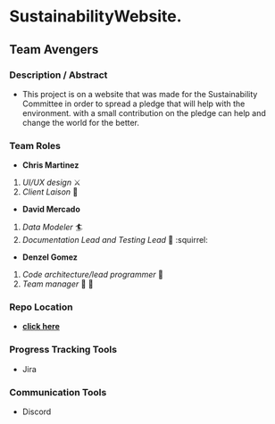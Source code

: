 
# SustainabilityWebsite.

## Team Avengers

### Description / Abstract
  - This project is on a website that was made for the Sustainability Committee in order to spread a pledge that 
    will help with the environment. with a small contribution on the pledge can help and change the world for the
    better.
### Team Roles  
* **Chris Martinez**
1. _UI/UX design_ :crossed_swords:
2. _Client Laison_ :tokyo_tower:

* **David Mercado**
1. _Data Modeler_ :surfer:
2. _Documentation Lead and Testing Lead_ :bookmark_tabs: :squirrel:

* **Denzel Gomez**
1. _Code architecture/lead programmer_ :hammer: 
2. _Team manager_ :santa: :gift:
  
  
###  Repo Location
  - [**click here**](https://github.com/GGC-SD/SustainabilityWebsite)

###  Progress Tracking Tools
  - Jira

###   Communication Tools
  - Discord
